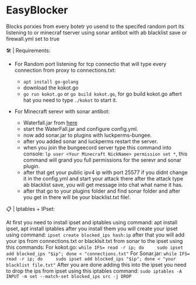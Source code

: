# EasyBlocker
Blocks porxies from every botetr yo usend to the specifed random port its listening to or minecraf tserver using sonar antibot with ab blacklist save or firewall.yml set to true

🛠️ | Requirements:

* For Random port listening for tcp connectio that  will type every connection from proxy to connections.txt:
  - ```apt install go-golang```
  - download the kokot.go
  - ```go run kokot.go``` or ```go build kokot.go```, for go build kokot.go aftert hat you need to type ```./kokot``` to start it.
   
* For Minecraft serevr with sonar antibot:
  - Waterfall.jar from [here](https://papermc.io/software/waterfall)
  - start the WaterFall.jar and configure config.yml.
  - now add sonar.jar to plugins with luckperms-bungee.
  - after you added sonar and luckperms restart the server.
  - when you join the bungeecord server type this command into console: ```lp user <Your Minecraft NickName> permission set *```, this command will grand you full permissions for the serevr and sonar plugin.
  - after that get your public ipv4 ip with port 25577 if you didnt change it in the config.yml and start your attack there after the attack type ab blacklist save, you will get message into chat what name it has.
  - after that go to your plugins folder and find sonar folder and after you get in there will be your blacklist.txt file!.
  
📋 | Iptables + IPset: 

 At first you need to install ipset and iptables using command: apt install ipset, apt install iptables
 after you install them you will create your ipset using command: ```ipset create blocked_ips hash:ip```
 after that you will add your ips from connections.txt or blacklsit.txt from sonar to the ipset using this commands:
  For kokot.go: ```while IFS= read -r ip; do     sudo ipset add blocked_ips "$ip"; done < "connections.txt"```
  For Sonar.jar: ```while IFS= read -r ip; do     sudo ipset add blocked_ips "$ip"; done < "your blacklist file.txt"```
 After you are done adding this into the ipset you need to drop the ips from ipset using this iptables command: ```sudo iptables -A INPUT -m set --match-set blocked_ips src -j DROP```
